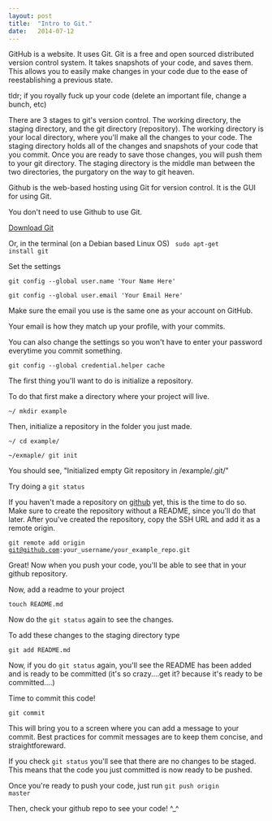 ```yaml
---
layout: post
title:  "Intro to Git."
date:   2014-07-12
---
```


GitHub is a website. It uses Git.
Git is a free and open sourced distributed version control system.
It takes snapshots of your code, and saves them. This allows you to easily make changes in your code due to the ease of reestablishing a previous state.

tldr; if you royally fuck up your code (delete an important file, change a bunch, etc)

There are 3 stages to git's version control. The working directory, the staging directory, and the git directory (repository).
The working directory is your local directory, where you'll make all the changes to your code. 
The staging directory holds all of the changes and snapshots of your code that you commit. Once you are ready to save those changes, you will push them to your git directory. The staging directory is the middle man between the two directories, the purgatory on the way to git heaven.

Github is the web-based hosting using Git for version control.
It is the GUI for using Git.

You don't need to use Github to use Git.

<a href='http://git-scm.com/downloads'>Download Git</a>

Or, in the terminal (on a Debian based Linux OS)
<code> sudo apt-get install git </code>

Set the settings
 
<code>git config --global user.name 'Your Name Here'</code>
  
<code>git config --global user.email 'Your Email Here'</code>
   
Make sure the email you use is the same one as your account on GitHub.
    
Your email is how they match up your profile, with your commits.


You can also change the settings so you won't have to enter your password everytime you commit something.
 
<code>git config --global credential.helper cache</code>


The first thing you'll want to do is initialize a repository.

To do that first make a directory where your project will live.

<code>~/ mkdir example</code>

Then, initialize a repository in the folder you just made.

<code>~/ cd example/</code>

<code>~/exmaple/ git init</code>

You should see, "Initialized empty Git repository in /example/.git/"

Try doing a <code>git status</code>

If you haven't made a repository on <a href="http://www.github.com">github</a> yet, this is the time to do so. Make sure to create the repository without a README, since you'll do that later. After you've created the repository, copy the SSH URL and add it as a remote origin.

<code>git remote add origin git@github.com:your_username/your_example_repo.git</code>

Great! Now when you push your code, you'll be able to see that in your github repository.

Now, add a readme to your project

<code>touch README.md</code>

Now do the <code>git status</code> again to see the changes.

To add these changes to the staging directory type

<code>git add README.md</code>


Now, if you do <code>git status</code> again, you'll see the README has been added and is ready to be committed (it's so crazy....get it? because it's ready to be committed....)

Time to commit this code!

<code>git commit</code>

This will bring you to a screen where you can add a message to your commit. Best practices for commit messages are to keep them concise, and straightforeward. 

If you check <code>git status</code> you'll see that there are no changes to be staged. This means that the code you just committed is now ready to be pushed.

Once you're ready to push your code, just run <code>git push origin master</code>

Then, check your github repo to see your code! ^_^